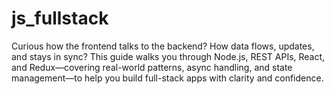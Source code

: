 # js_fullstack
Curious how the frontend talks to the backend? How data flows, updates, and stays in sync? This guide walks you through Node.js, REST APIs, React, and Redux—covering real-world patterns, async handling, and state management—to help you build full-stack apps with clarity and confidence.
